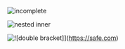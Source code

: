![incomplete
![](javascript:alert('XSS'))
](https://safe.com)

![nested ![inner](javascript:alert('XSS'))](https://safe.com)

![![double bracket]](javascript:alert('XSS'))](https://safe.com)